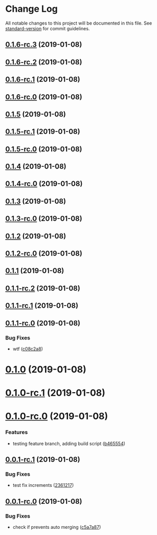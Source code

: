 # Change Log

All notable changes to this project will be documented in this file. See [standard-version](https://github.com/conventional-changelog/standard-version) for commit guidelines.

<a name="0.1.6-rc.3"></a>
## [0.1.6-rc.3](https://github.com/jbadan/travis-deployment-test-rc/compare/v0.1.6-rc.2...v0.1.6-rc.3) (2019-01-08)



<a name="0.1.6-rc.2"></a>
## [0.1.6-rc.2](https://github.com/jbadan/travis-deployment-test-rc/compare/v0.1.6-rc.1...v0.1.6-rc.2) (2019-01-08)



<a name="0.1.6-rc.1"></a>
## [0.1.6-rc.1](https://github.com/jbadan/travis-deployment-test-rc/compare/v0.1.6-rc.0...v0.1.6-rc.1) (2019-01-08)



<a name="0.1.6-rc.0"></a>
## [0.1.6-rc.0](https://github.com/jbadan/travis-deployment-test-rc/compare/v0.1.5...v0.1.6-rc.0) (2019-01-08)



<a name="0.1.5"></a>
## [0.1.5](https://github.com/jbadan/travis-deployment-test-rc/compare/v0.1.5-rc.1...v0.1.5) (2019-01-08)



<a name="0.1.5-rc.1"></a>
## [0.1.5-rc.1](https://github.com/jbadan/travis-deployment-test-rc/compare/v0.1.5-rc.0...v0.1.5-rc.1) (2019-01-08)



<a name="0.1.5-rc.0"></a>
## [0.1.5-rc.0](https://github.com/jbadan/travis-deployment-test-rc/compare/v0.1.4...v0.1.5-rc.0) (2019-01-08)



<a name="0.1.4"></a>
## [0.1.4](https://github.com/jbadan/travis-deployment-test-rc/compare/v0.1.4-rc.0...v0.1.4) (2019-01-08)



<a name="0.1.4-rc.0"></a>
## [0.1.4-rc.0](https://github.com/jbadan/travis-deployment-test-rc/compare/v0.1.3...v0.1.4-rc.0) (2019-01-08)



<a name="0.1.3"></a>
## [0.1.3](https://github.com/jbadan/travis-deployment-test-rc/compare/v0.1.3-rc.0...v0.1.3) (2019-01-08)



<a name="0.1.3-rc.0"></a>
## [0.1.3-rc.0](https://github.com/jbadan/travis-deployment-test-rc/compare/v0.1.2...v0.1.3-rc.0) (2019-01-08)



<a name="0.1.2"></a>
## [0.1.2](https://github.com/jbadan/travis-deployment-test-rc/compare/v0.1.2-rc.0...v0.1.2) (2019-01-08)



<a name="0.1.2-rc.0"></a>
## [0.1.2-rc.0](https://github.com/jbadan/travis-deployment-test-rc/compare/v0.1.1...v0.1.2-rc.0) (2019-01-08)



<a name="0.1.1"></a>
## [0.1.1](https://github.com/jbadan/travis-deployment-test-rc/compare/v0.1.1-rc.2...v0.1.1) (2019-01-08)



<a name="0.1.1-rc.2"></a>
## [0.1.1-rc.2](https://github.com/jbadan/travis-deployment-test-rc/compare/v0.1.1-rc.1...v0.1.1-rc.2) (2019-01-08)



<a name="0.1.1-rc.1"></a>
## [0.1.1-rc.1](https://github.com/jbadan/travis-deployment-test-rc/compare/v0.1.1-rc.0...v0.1.1-rc.1) (2019-01-08)



<a name="0.1.1-rc.0"></a>
## [0.1.1-rc.0](https://github.com/jbadan/travis-deployment-test-rc/compare/v0.1.0...v0.1.1-rc.0) (2019-01-08)


### Bug Fixes

* wtf ([c08c2a8](https://github.com/jbadan/travis-deployment-test-rc/commit/c08c2a8))



<a name="0.1.0"></a>
# [0.1.0](https://github.com/jbadan/travis-deployment-test-rc/compare/v0.1.0-rc.1...v0.1.0) (2019-01-08)



<a name="0.1.0-rc.1"></a>
# [0.1.0-rc.1](https://github.com/jbadan/travis-deployment-test-rc/compare/v0.1.0-rc.0...v0.1.0-rc.1) (2019-01-08)



<a name="0.1.0-rc.0"></a>
# [0.1.0-rc.0](https://github.com/jbadan/travis-deployment-test-rc/compare/v0.0.1-rc.1...v0.1.0-rc.0) (2019-01-08)


### Features

* testing feature branch, adding build script ([b465554](https://github.com/jbadan/travis-deployment-test-rc/commit/b465554))



<a name="0.0.1-rc.1"></a>
## [0.0.1-rc.1](https://github.com/jbadan/travis-deployment-test-rc/compare/v0.0.1-rc.0...v0.0.1-rc.1) (2019-01-08)


### Bug Fixes

* test fix increments ([2361217](https://github.com/jbadan/travis-deployment-test-rc/commit/2361217))



<a name="0.0.1-rc.0"></a>
## [0.0.1-rc.0](https://github.com/jbadan/travis-deployment-test-rc/compare/v1.27.1...v0.0.1-rc.0) (2019-01-08)


### Bug Fixes

* check if prevents auto merging ([c5a7a87](https://github.com/jbadan/travis-deployment-test-rc/commit/c5a7a87))
